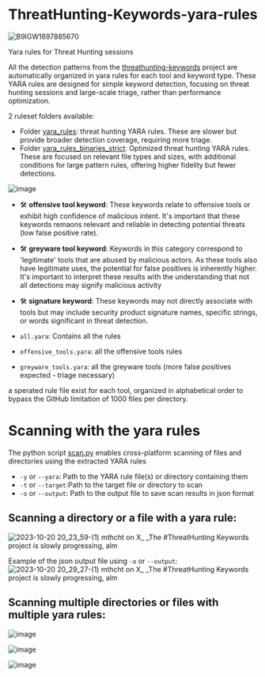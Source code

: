 # ThreatHunting-Keywords-yara-rules

![B9lGW1697885670](https://github.com/mthcht/ThreatHunting-Keywords-yara-rules/assets/75267080/98dfefe9-f915-4dc7-bb72-d8a9118cf0d8)

Yara rules for Threat Hunting sessions

All the detection patterns from the [threathunting-keywords](https://github.com/mthcht/ThreatHunting-Keywords) project are automatically organized in yara rules for each tool and keyword type. These YARA rules are designed for simple keyword detection, focusing on threat hunting sessions and large-scale triage, rather than performance optimization.

2 ruleset folders available:
  - Folder [yara_rules](https://github.com/mthcht/ThreatHunting-Keywords-yara-rules/tree/main/yara_rules): threat hunting YARA rules. These are slower but provide broader detection coverage, requiring more triage.
  - Folder [yara_rules_binaries_strict](https://github.com/mthcht/ThreatHunting-Keywords-yara-rules/tree/main/yara_rules_binaries_strict): Optimized threat hunting YARA rules. These are focused on relevant file types and sizes, with additional conditions for large pattern rules, offering higher fidelity but fewer detections.

![image](https://github.com/mthcht/ThreatHunting-Keywords-yara-rules/assets/75267080/fda53ec2-28cb-4f16-bbb9-36f5afba922c)


- 🛠️ **offensive tool keyword**: These keywords relate to offensive tools or exhibit high confidence of malicious intent. It's important that these keywords remaons relevant and reliable in detecting potential threats (low false positive rate).
- 🛠️ **greyware tool keyword**: Keywords in this category correspond to 'legitimate' tools that are abused by malicious actors. As these tools also have legitimate uses, the potential for false positives is inherently higher. It's important to interpret these results with the understanding that not all detections may signify malicious activity
- 🛠️ **signature keyword**: These keywords may not directly associate with tools but may include security product signature names, specific strings, or words significant in threat detection.

- `all.yara`:  Contains all the rules
- `offensive_tools.yara`:  all the offensive tools rules 
- `greyware_tools.yara`:  all the greyware tools (more false positives expected - triage necessary)

a sperated rule file exist for each tool, organized in alphabetical order to bypass the GitHub limitation of 1000 files per directory.



# Scanning with the yara rules
The python script [scan.py](https://github.com/mthcht/ThreatHunting-Keywords-yara-rules/blob/main/_utils/scan.py) enables cross-platform scanning of files and directories using the extracted YARA rules
 - `-y` or `--yara`: Path to the YARA rule file(s) or directory containing them
- `-t` or `--target`:Path to the target file or directory to scan
- `-o` or `--output`: Path to the output file to save scan results in json format

## Scanning a directory or a file with a yara rule:
![2023-10-20 20_23_59-(1) mthcht on X_ _The #ThreatHunting Keywords project is slowly progressing, alm](https://github.com/mthcht/ThreatHunting-Keywords-yara-rules/assets/75267080/fda16d4c-e56d-49a2-8095-c9b920ebae0a)

Example of the json output file using `-o` or `--output`: 
![2023-10-20 20_29_27-(1) mthcht on X_ _The #ThreatHunting Keywords project is slowly progressing, alm](https://github.com/mthcht/ThreatHunting-Keywords-yara-rules/assets/75267080/0acea256-369b-4e2a-8e82-f51b69a1c1ee)

## Scanning multiple directories or files with multiple yara rules:
![image](https://github.com/mthcht/ThreatHunting-Keywords-yara-rules/assets/75267080/64cf98a8-dd5c-45de-946d-a9243d570b92)

![image](https://github.com/mthcht/ThreatHunting-Keywords-yara-rules/assets/75267080/37dc6e05-52c7-4778-bd22-62b960569fd0)



![image](https://github.com/user-attachments/assets/f9298af0-7f1d-4c75-96ef-cc7b304aa5d7)



